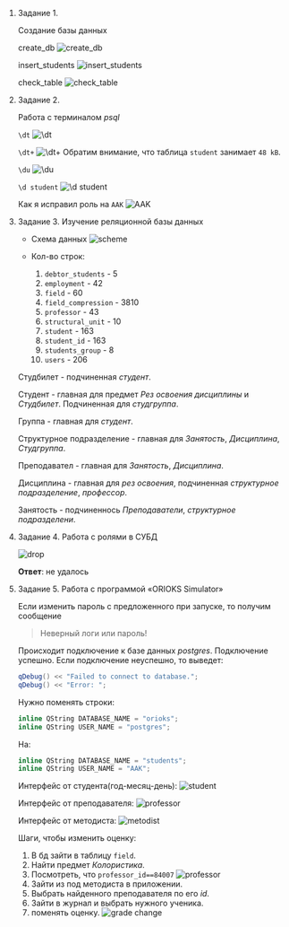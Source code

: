 1. Задание 1.

    Создание базы данных

    create_db
    ![create_db](image-1.png)

    insert_students
    ![insert_students](image-2.png)

    check_table
    ![check_table](image.png)

1. Задание 2.

    Работа с терминалом *psql*

    `\dt`
    ![\dt](image-3.png)

    `\dt+`
    ![\dt+](image-4.png)
    Обратим внимание, что таблица `student` занимает `48 kB`.

    `\du`
    ![\du](image-5.png)

    `\d student`
    ![\d student](image-6.png)

    Как я исправил роль на `AAK`
    ![AAK](image-7.png)

1. Задание 3.
    Изучение реляционной базы данных

    * Схема данных
      ![scheme](image-8.png)

    * Кол-во строк:
        1. `debtor_students` - 5
        1. `employment` - 42
        1. `field` - 60
        1. `field_compression` - 3810
        1. `professor` - 43
        1. `structural_unit` - 10
        1. `student` - 163
        1. `student_id` - 163
        1. `students_group` - 8
        1. `users` - 206

    Студбилет - подчиненная *студент*.
   
    Студент - главная для предмет *Рез освоения дисциплины* и *Студбилет*. Подчиненная для *студгруппа*.
   
    Группа - главная для *студент*.
   
    Структурное подразделение - главная для *Занятость*, *Дисциплина*, *Студгруппа*.
   
    Преподавател - главная для *Занятость*, *Дисциплина*.
   
    Дисциплина - главная для *рез освоения*, подчиненная *структурное подразделение*, *профессор*.
   
    Занятость - подчиненнось *Преподаватели*, *структурное подразделени*.
   
1. Задание 4.
    Работа с ролями в СУБД

    ![drop](image-9.png)

    **Ответ**: не удалось

1. Задание 5.
    Работа с программой «ORIOKS Simulator»

    Если изменить пароль с предложенного при запуске, то получим сообщение
    >Неверный логи или пароль!

    Происходит подключение к базе данных *postgres*. Подключение успешно.
    Если подключение неуспешно, то выведет:
    ```cpp
    qDebug() << "Failed to connect to database.";
    qDebug() << "Error: ";
    ```

    Нужно поменять строки:
    ```cpp
    inline QString DATABASE_NAME = "orioks";
    inline QString USER_NAME = "postgres";
    ```

    На:
    ```cpp
    inline QString DATABASE_NAME = "students";
    inline QString USER_NAME = "AAK";
    ```

    Интерфейс от студента(год-месяц-день):
    ![student](image-12.png)

    Интерфейс от преподавателя:
    ![professor](image-13.png)

    Интерфейс от методиста:
    ![metodist](image-14.png)

    Шаги, чтобы изменить оценку:
      1. В бд зайти в таблицу `field`.
      1. Найти предмет *Колористика*.
      1. Посмотреть, что `professor_id==84007`
      ![professor](image-11.png)
      1. Зайти из под методиста в приложении.
      1. Выбрать найденного преподавателя по его *id*.
      1. Зайти в журнал и выбрать нужного ученика.
      1. поменять оценку.
      ![grade change](image-10.png)
